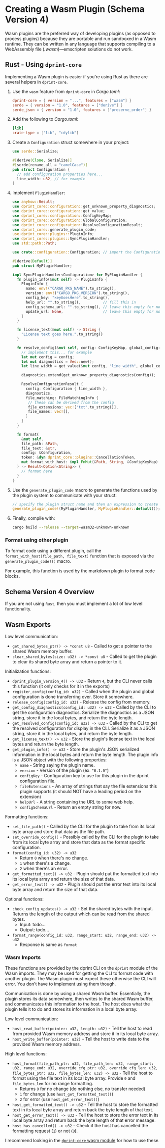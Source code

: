 # Creating a Wasm Plugin (Schema Version 4)

Wasm plugins are the preferred way of developing plugins (as opposed to process plugins) because they are portable and run sandboxed in a Wasm runtime. They can be written in any language that supports compiling to a WebAssembly file (_.wasm_)—emscripten solutions do not work.

## Rust - Using `dprint-core`

Implementing a Wasm plugin is easier if you're using Rust as there are several helpers in `dprint-core`.

1. Use the `wasm` feature from `dprint-core` in _Cargo.toml_:

   ```toml
   dprint-core = { version = "...", features = ["wasm"] }
   serde = { version = "1.0", features = ["derive"] }
   serde_json = { version = "1.0", features = ["preserve_order"] }
   ```

2. Add the following to _Cargo.toml_:

   ```toml
   [lib]
   crate-type = ["lib", "cdylib"]
   ```

3. Create a `Configuration` struct somewhere in your project:

   ```rust
   use serde::Serialize;

   #[derive(Clone, Serialize)]
   #[serde(rename_all = "camelCase")]
   pub struct Configuration {
     // add configuration properties here...
     line_width: u32, // for example
   }
   ```

4. Implement `PluginHandler`:

   ```rust
   use anyhow::Result;
   use dprint_core::configuration::get_unknown_property_diagnostics;
   use dprint_core::configuration::get_value;
   use dprint_core::configuration::ConfigKeyMap;
   use dprint_core::configuration::GlobalConfiguration;
   use dprint_core::configuration::ResolveConfigurationResult;
   use dprint_core::generate_plugin_code;
   use·dprint_core::plugins::PluginInfo;
   use dprint_core::plugins::SyncPluginHandler;
   use std::path::Path;

   use crate::configuration::Configuration; // import the Configuration from above

   #[derive(Default)]
   pub struct MyPluginHandler;

   impl SyncPluginHandler<Configuration> for MyPluginHandler {
     fn plugin_info(&mut self) -> PluginInfo {
       PluginInfo {
         name: env!("CARGO_PKG_NAME").to_string(),
         version: env!("CARGO_PKG_VERSION").to_string(),
         config_key: "keyGoesHere".to_string(),
         help_url: "".to_string(),          // fill this in
         config_schema_url: "".to_string(), // leave this empty for now
         update_url: None,                  // leave this empty for now
       }
     }

     fn license_text(&mut self) -> String {
       "License text goes here.".to_string()
     }

     fn resolve_config(&mut self, config: ConfigKeyMap, global_config: &GlobalConfiguration) -> PluginResolveConfigurationResult<Configuration> {
       // implement this... for example
       let mut config = config;
       let mut diagnostics = Vec::new();
       let line_width = get_value(&mut config, "line_width", global_config.line_width.unwrap_or(120), &mut diagnostics);

       diagnostics.extend(get_unknown_property_diagnostics(config));

       ResolveConfigurationResult {
         config: Configuration { line_width },
         diagnostics,
         file_matching: FileMatchingInfo {
          // these can be derived from the config
          file_extensions: vec!["txt".to_string()],
          file_names: vec![],
         }
       }
     }

     fn format(
       &mut self,
       file_path: &Path,
       file_text: &str,
       config: &Configuration,
       token: &dyn dprint_core::plugins::CancellationToken,
       mut format_with_host: impl FnMut(&Path, String, &ConfigKeyMap) -> Result<Option<String>>,
     ) -> Result<Option<String>> {
       // format here
     }
   }
   ```

5. Use the `generate_plugin_code` macro to generate the functions used by the plugin system to communicate with your struct:

   ```rust
   // specify the plugin struct name and then an expression to create it
   generate_plugin_code!(MyPluginHandler, MyPluginHandler::default());
   ```

6. Finally, compile with:

   ```bash
   cargo build --release --target=wasm32-unknown-unknown
   ```

### Format using other plugin

To format code using a different plugin, call the `format_with_host(file_path, file_text)` function that is exposed via the `generate_plugin_code!()` macro.

For example, this function is used by the markdown plugin to format code blocks.

## Schema Version 4 Overview

If you are not using `Rust`, then you must implement a lot of low level functionality.

## Wasm Exports

Low level communication:

- `get_shared_bytes_ptr() -> *const u8` - Called to get a pointer to the shared Wasm memory buffer.
- `clear_shared_bytes(size: u32) -> *const u8` - Called to get the plugin to clear its shared byte array and return a pointer to it.

Initialization functions:

- `dprint_plugin_version_4() -> u32` - Return `4`, but the CLI never calls this function (it only checks for it in the exports)
- `register_config(config_id: u32)` - Called when the plugin and global configuration is done transferring over. Store it somewhere.
- `release_config(config_id: u32)` - Release the config from memory.
- `get_config_diagnostics(config_id: u32) -> u32` - Called by the CLI to get the configuration diagnostics. Serialize the diagnostics as a JSON string, store it in the local bytes, and return the byte length.
- `get_resolved_config(config_id: u32) -> u32` - Called by the CLI to get the resolved configuration for display in the CLI. Serialize it as a JSON string, store it in the local bytes, and return the byte length.
- `get_license_text() -> u32` - Store the plugin's license text in the local bytes and return the byte length.
- `get_plugin_info() -> u32` - Store the plugin's JSON serialized information in the local bytes and return the byte length. The plugin info is a JSON object with the following properties:
  - `name` - String saying the plugin name.
  - `version` - Version of the plugin (ex. `"0.1.0"`)
  - `configKey` - Configuration key to use for this plugin in the dprint configuration file.
  - `fileExtensions` - An array of strings that say the file extensions this plugin supports (it should NOT have a leading period on the extension)
  - `helpUrl` - A string containing the URL to some web help.
  - `configSchemaUrl` - Return an empty string for now.

Formatting functions:

- `set_file_path()` - Called by the CLI for the plugin to take from its local byte array and store that data as the file path.
- `set_override_config()` - Possibly called by the CLI for the plugin to take from its local byte array and store that data as the format specific configuration.
- `format(config_id: u32) -> u32`
  - Return `0` when there's no change.
  - `1` when there's a change.
  - `2` when there's an error.
- `get_formatted_text() -> u32` - Plugin should put the formatted text into its local byte array and return the size of that data.
- `get_error_text() -> u32` - Plugin should put the error text into its local byte array and return the size of that data.

Optional functions:

- `check_config_updates() -> u32` - Set the shared bytes with the input. Returns the length of the output which can be read from the shared bytes.
  - Input: todo...
  - Output: todo...
- `format_range(config_id: u32, range_start: u32, range_end: u32) -> u32`
  - Response is same as `format`

### Wasm Imports

These functions are provided by the dprint CLI on the `dprint` module of the Wasm imports. They may be used for getting the CLI to format code with another plugin. The Wasm plugin must expect these otherwise the CLI will error. You don't have to implement using them though.

Communication is done by using a shared Wasm buffer. Essentially, the plugin stores its data somewhere, then writes to the shared Wasm buffer, and communicates this information to the host. The host does what the plugin tells it to do and stores its information in a local byte array.

Low level communication:

- `host_read_buffer(pointer: u32, length: u32)` - Tell the host to read from provided Wasm memory address and store it in its local byte array.
- `host_write_buffer(pointer: u32)` - Tell the host to write data to the provided Wasm memory address.

High level functions:

- `host_format(file_path_ptr: u32, file_path_len: u32, range_start: u32, range_end: u32, override_cfg_ptr: u32, override_cfg_len: u32, file_bytes_ptr: u32, file_bytes_len: u32) -> u32` - Tell the host to format using the file text in its local byte array. Provide `0` and `file_bytes_len` for no range formatting.
  - Returns `0` for no change (do nothing else, no transfer needed)
  - `1` for change (use `host_get_formatted_text()`)
  - `2` for error (use `host_get_error_text()`)
- `host_get_formatted_text() -> u32` - Tell the host to store the formatted text in its local byte array and return back the byte length of that text.
- `host_get_error_text() -> u32` - Tell the host to store the error text in its local byte array and return back the byte length of that error message.
- `host_has_cancelled() -> u32` - Check if the host has cancelled the formatting request (`1`) or not (`0`).

I recommend looking in the [`dprint-core` wasm module](https://github.com/dprint/dprint/blob/main/crates/core/src/plugins/wasm/mod.rs) for how to use these.

